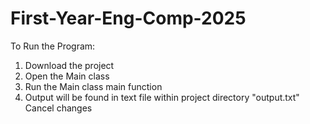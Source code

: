 # First-Year-Eng-Comp-2025

To Run the Program:

1. Download the project
2. Open the Main class
3. Run the Main class main function
4. Output will be found in text file within project directory "output.txt"
Cancel changes
